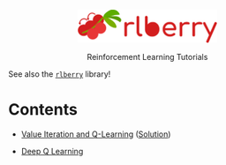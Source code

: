 <!-- Logo -->
<p align="center">
   <img src="logo/logo_wide.svg" width="50%">
</p>

<!-- Short description -->
<p align="center">
   Reinforcement Learning Tutorials
</p>

See also the [`rlberry`](https://github.com/rlberry-py/rlberry) library!

# Contents

*   [Value Iteration and Q-Learning](https://github.com/rlberry-py/tutorials/blob/main/Value%20Iteration%20and%20Q-Learning/Value_Iteration_and_Q_Learning.ipynb) ([Solution](https://github.com/rlberry-py/tutorials/blob/main/Value%20Iteration%20and%20Q-Learning/(Solution)_Tutorial_Value_Iteration_and_Q_Learning.ipynb))

*   [Deep Q Learning](https://github.com/rlberry-py/tutorials/blob/main/Deep_Q_Learning/Tutorial_Deep_Q_Learning.ipynb)
